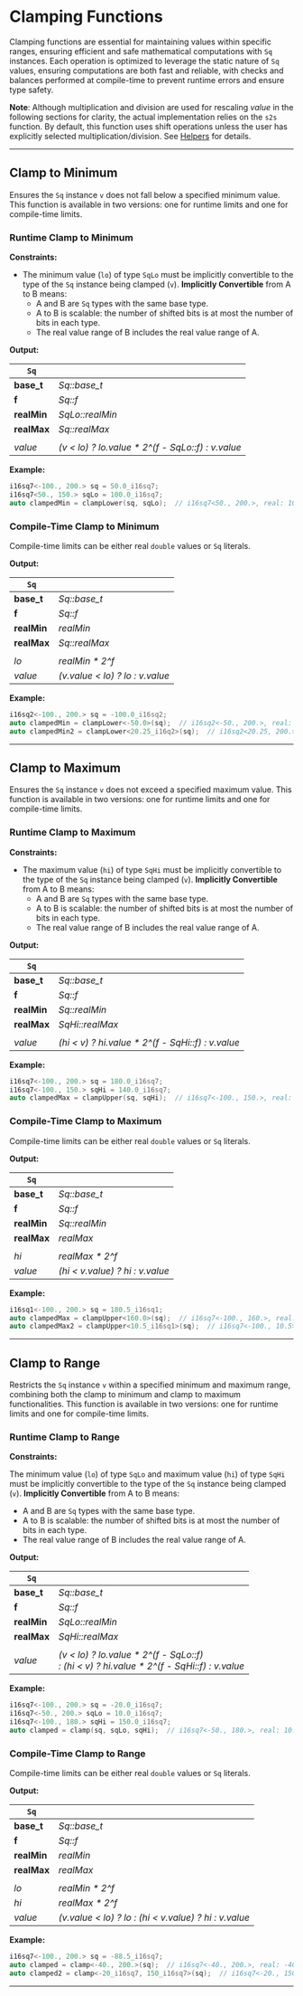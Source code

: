 # Clamping Functions

Clamping functions are essential for maintaining values within specific ranges, ensuring efficient and safe mathematical computations with `Sq` instances. Each operation is optimized to leverage the static nature of `Sq` values, ensuring computations are both fast and reliable, with checks and balances performed at compile-time to prevent runtime errors and ensure type safety.

**Note**: Although multiplication and division are used for rescaling *value* in the following sections for clarity, the actual implementation relies on the `s2s` function. By default, this function uses shift operations unless the user has explicitly selected multiplication/division. See [Helpers](../utilities/helpers.md) for details.

---

## Clamp to Minimum

Ensures the `Sq` instance `v` does not fall below a specified minimum value. This function is available in two versions: one for runtime limits and one for compile-time limits.

### Runtime Clamp to Minimum

**Constraints:**

- The minimum value (`lo`) of type `SqLo` must be implicitly convertible to the type of the `Sq` instance being clamped (`v`). **Implicitly Convertible** from A to B means:
    - A and B are `Sq` types with the same base type.
    - A to B is scalable: the number of shifted bits is at most the number of bits in each type.
    - The real value range of B includes the real value range of A.

**Output:**

| `Sq` | |
|-|-|
| **base_t** | *Sq::base_t* |
| **f** | *Sq::f* |
| **realMin** | *SqLo::realMin* |
| **realMax** | *Sq::realMax* |
| | |
| *value* | *(v < lo) ? lo.value \* 2^(f - SqLo::f) : v.value* |

**Example:**

```cpp
i16sq7<-100., 200.> sq = 50.0_i16sq7;
i16sq7<50., 150.> sqLo = 100.0_i16sq7;
auto clampedMin = clampLower(sq, sqLo);  // i16sq7<50., 200.>, real: 100.
```

### Compile-Time Clamp to Minimum

Compile-time limits can be either real `double` values or `Sq` literals.

**Output:**

| `Sq` | |
|-|-|
| **base_t** | *Sq::base_t* |
| **f** | *Sq::f* |
| **realMin** | *realMin* |
| **realMax** | *Sq::realMax* |
| | |
| *lo* | *realMin \* 2^f* |
| *value* | *(v.value < lo) ? lo : v.value* |

**Example:**

```cpp
i16sq2<-100., 200.> sq = -100.0_i16sq2;
auto clampedMin = clampLower<-50.0>(sq);  // i16sq2<-50., 200.>, real: -50.
auto clampedMin2 = clampLower<20.25_i16q2>(sq);  // i16sq2<20.25, 200.>, real: 20.25
```

---

## Clamp to Maximum

Ensures the `Sq` instance `v` does not exceed a specified maximum value. This function is available in two versions: one for runtime limits and one for compile-time limits.

### Runtime Clamp to Maximum

**Constraints:**

- The maximum value (`hi`) of type `SqHi` must be implicitly convertible to the type of the `Sq` instance being clamped (`v`). **Implicitly Convertible** from A to B means:
    - A and B are `Sq` types with the same base type.
    - A to B is scalable: the number of shifted bits is at most the number of bits in each type.
    - The real value range of B includes the real value range of A.

**Output:**

| `Sq` | |
|-|-|
| **base_t** | *Sq::base_t* |
| **f** | *Sq::f* |
| **realMin** | *Sq::realMin* |
| **realMax** | *SqHi::realMax* |
| | |
| *value* | *(hi < v) ? hi.value \* 2^(f - SqHi::f) : v.value* |

**Example:**

```cpp
i16sq7<-100., 200.> sq = 180.0_i16sq7;
i16sq7<-100., 150.> sqHi = 140.0_i16sq7;
auto clampedMax = clampUpper(sq, sqHi);  // i16sq7<-100., 150.>, real: 140.
```

### Compile-Time Clamp to Maximum

Compile-time limits can be either real `double` values or `Sq` literals.

**Output:**

| `Sq` | |
|-|-|
| **base_t** | *Sq::base_t* |
| **f** | *Sq::f* |
| **realMin** | *Sq::realMin* |
| **realMax** | *realMax* |
| | |
| *hi* | *realMax \* 2^f* |
| *value* | *(hi < v.value) ? hi : v.value* |

**Example:**

```cpp
i16sq1<-100., 200.> sq = 180.5_i16sq1;
auto clampedMax = clampUpper<160.0>(sq);  // i16sq7<-100., 160.>, real: 160.
auto clampedMax2 = clampUpper<10.5_i16sq1>(sq);  // i16sq7<-100., 10.5>, real: 10.5
```

---

## Clamp to Range

Restricts the `Sq` instance `v` within a specified minimum and maximum range, combining both the clamp to minimum and clamp to maximum functionalities. This function is available in two versions: one for runtime limits and one for compile-time limits.

### Runtime Clamp to Range

**Constraints:**

The minimum value (`lo`) of type `SqLo` and maximum value (`hi`) of type `SqHi` must be implicitly convertible to the type of the `Sq` instance being clamped (`v`).
  **Implicitly Convertible** from A to B means:

  - A and B are `Sq` types with the same base type.
  - A to B is scalable: the number of shifted bits is at most the number of bits in each type.
  - The real value range of B includes the real value range of A.

**Output:**

| `Sq` | |
|-|-|
| **base_t** | *Sq::base_t* |
| **f** | *Sq::f* |
| **realMin** | *SqLo::realMin* |
| **realMax** | *SqHi::realMax* |
| | |
| *value* | *(v < lo) ? lo.value \* 2^(f - SqLo::f)<br>: (hi < v) ? hi.value \* 2^(f - SqHi::f) : v.value* |

**Example:**

```cpp
i16sq7<-100., 200.> sq = -20.0_i16sq7;
i16sq7<-50., 200.> sqLo = 10.0_i16sq7;
i16sq7<-100., 180.> sqHi = 150.0_i16sq7;
auto clamped = clamp(sq, sqLo, sqHi);  // i16sq7<-50., 180.>, real: 10.
```

### Compile-Time Clamp to Range

Compile-time limits can be either real `double` values or `Sq` literals.

**Output:**

| `Sq` | |
|-|-|
| **base_t** | *Sq::base_t* |
| **f** | *Sq::f* |
| **realMin** | *realMin* |
| **realMax** | *realMax* |
| | |
| *lo* | *realMin \* 2^f* |
| *hi* | *realMax \* 2^f* |
| *value* | *(v.value < lo) ? lo : (hi < v.value) ? hi : v.value* |

**Example:**

```cpp
i16sq7<-100., 200.> sq = -88.5_i16sq7;
auto clamped = clamp<-40., 200.>(sq);  // i16sq7<-40., 200.>, real: -40.
auto clamped2 = clamp<-20_i16sq7, 150_i16sq7>(sq);  // i16sq7<-20., 150.>, real: -20.
```

---
